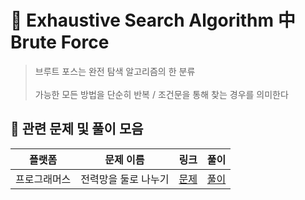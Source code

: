# 📘 Exhaustive Search Algorithm 中 Brute Force

> 브루트 포스는 완전 탐색 알고리즘의 한 분류<br><br>
> 가능한 모든 방법을 단순히 반복 / 조건문을 통해 찾는 경우를 의미한다



## 🔗 관련 문제 및 풀이 모음

| 플랫폼     | 문제 이름       | 링크 | 풀이                                             |
|-----------|-------------|------|------------------------------------------------|
| 프로그래머스  | 전력망을 둘로 나누기 | [문제](https://school.programmers.co.kr/learn/courses/30/lessons/86971) | [풀이](https://github.com/LeeJeonggyo/Algorithm/blob/09ba522ef5f618a6c18238cecae6da3ba85c7e42/src/Programmers/Level2/PowerGridDivideTwo.java) |
